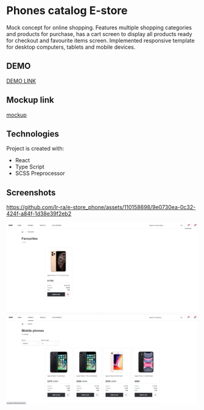 # Phones catalog E-store 

Mock concept for online shopping. Features multiple shopping categories and products for purchase, has a cart screen to display all products ready for checkout and favourite items screen.
Implemented responsive template for desktop computers, tablets and mobile devices.

## DEMO
[DEMO LINK](https://Ir-ra.github.io/e-store_phone/)


## Mockup link
[mockup](https://www.figma.com/file/uEetgWenSRxk9jgiym6Yzp/Phone-catalog-redesign?node-id=1%3A2&mode=dev)

## Technologies
Project is created with:
* React
* Type Script
* SCSS Preprocessor
  
## Screenshots

https://github.com/Ir-ra/e-store_phone/assets/110158698/9e0730ea-0c32-424f-a84f-1d38e39f2eb2

![screenshots](./src/screenShots/Screenshot_4.png)
![screenshots](./src/screenShots/Screenshot_5.png)



